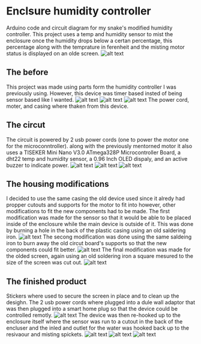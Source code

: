 # Enclsure humidity controller
Arduino code and circuit diagram for my snake's modified humidity controller. This project uses a temp and humidity sensor to mist the enclosure once the humidity drops below a certan percentage, this percentage along with the temprature in ferenheit and the misting motor status is displayed on an olde screen.
![alt text](https://github.com/2omethingBaD/Humidity-sensor/blob/main/img/20231119_002036.jpg?raw=true)

## The before
This project was made using parts form the humidity controller I was previously using. However, this device was timer based insted of being sensor based like I wanted.
![alt text](https://github.com/2omethingBaD/Humidity-sensor/blob/main/img/20231112_144441.jpg?raw=true)
![alt text](https://github.com/2omethingBaD/Humidity-sensor/blob/main/img/20231112_144403.jpg?raw=true)
![alt text](https://github.com/2omethingBaD/Humidity-sensor/blob/main/img/20231112_144813.jpg?raw=true)
The power cord, moter, and casing where thaken from this device.

## The circut 
The circuit is powered by 2 usb power cords (one to power the motor one for the microconntroller). along with the previously mentorned motor it also uses a TISEKER Mini Nano V3.0 ATmega328P Microcontroller Board, a dht22 temp and humidity sensor, a 0.96 Inch OLED dispaly, and an active buzzer to indicate power.
![alt text](https://github.com/2omethingBaD/Humidity-sensor/blob/main/img/20231118_214153.jpg?raw=true)
![alt text](https://github.com/2omethingBaD/Humidity-sensor/blob/main/img/20231118_213942.jpg?raw=true)
![alt text](https://github.com/2omethingBaD/Humidity-sensor/blob/main/img/20231118_214028.jpg?raw=true)

## The housing modifications
I decided to use the same casing the old device used since it alredy had propper cutouts and supports for the motor to fit into however, other modifications to fit the new components had to be made.
The first modification was made for the sensor so that it would be able to be placed inside of the enclosure while the main device is outside of it. This was done by burning a hole in the back of the plastic casing using an old saldering iron. 
![alt text](https://github.com/2omethingBaD/Humidity-sensor/blob/main/img/20231118_223632.jpg?raw=true)
The secong modification was done using the same saldeing iron to burn away the old circut board's supports so that the new components could fit better.
![alt text](https://github.com/2omethingBaD/Humidity-sensor/blob/main/img/20231118_223828.jpg?raw=true)
The final modification was made for the olded screen, again using an old soldering iron a square mesured to the size of the screen was cut out.
![alt text](https://github.com/2omethingBaD/Humidity-sensor/blob/main/img/20231118_223611.jpg?raw=true)

## The finished product
Stickers where used to secure the screen in place and to clean up the desighn. The 2 usb power cords where plugged into a dule wall adaptor that was then plugged into a smart home plug so that the device could be controlled remotly.
![alt text](https://github.com/2omethingBaD/Humidity-sensor/blob/main/img/20231119_004143.jpg?raw=true)
The device was then re-hooked up to the enclosure itself where the sensor was run to a cutout in the back of the encluser and the inled and outlet for the water was hooked back up to the resivaour and misting spickets.
![alt text](https://github.com/2omethingBaD/Humidity-sensor/blob/main/img/20231209_171022.jpg?raw=true)
![alt text](https://github.com/2omethingBaD/Humidity-sensor/blob/main/img/20231209_172133.jpg?raw=true)
![alt text](https://github.com/2omethingBaD/Humidity-sensor/blob/main/img/20231209_171045.jpg?raw=true)

